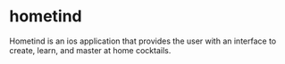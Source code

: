 # hometind
Hometind is an ios application that provides the user with an interface to create, learn, and master at home cocktails.
